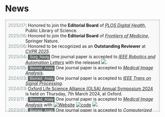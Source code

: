 # <i class="fas fa-rss "></i> News

<head>
	<title>Events</title>
	<style>
		.bottom_box {
			background-color: #F8F8F8;
			box-shadow: inset 0px 0px 5px -0.5px #888;
			/*z-index: 0px;*/
		}
		ul.events {
			list-style-type: none;
			width: auto; 
			padding: 10px;
			height: 280px; 
			overflow: auto; 
		}
		ul.events li {
			font-weight: normal;
			align-items: center;
			position: relative;
			padding-left: 56px;
			z-index: 0;
		}
		ul.events li:before {
			content: attr(data-date) "";
			font-weight: normal;
			color: #809898;
			position: absolute;
			left: 0px;
			z-index: 0;
		}
		code {
            background-color: #626868 !important;
            color: white;
            border-style: unset;
            padding: 1px 3px 2px 3px !important;
            margin: 0px !important;
            align-items: initial !important;
            border-radius: 0px !important;
            font-family: "Arial" !important;
            font-size: 12px !important;
            z-index: 0;
        }
        .white-icon {
            color: white;
            font-size: 9px;
            align-items: center;
            padding: 0px !important;
            margin-top: -1px !important;
        }
	</style>
</head>


<body>
<div class="bottom_box" >
	<ul class="events">
		<li data-date="2025/07">: 
		Honored to join the <b>Editorial Board</b> of <abbr title="impact factor: 7.7 (Q1)"><i>PLOS Digital Health</i></abbr>, Public Library of Science.
        </li>
		<li data-date="2025/06">: 
		Honored to join the <b>Editorial Board</b> of <abbr title="impact factor: 3.9 (Q1)"><i>Frontiers of Medicine</i></abbr>, Springer Nature.
        </li>
		<li data-date="2025/06">: 
		Honored to be recognized as an <b>Outstanding Reviewer</b> at <abbr title="IEEE/CVF Conference on Computer Vision and Pattern Recognition"><i>CVPR 2025</i></abbr>.
		</li>
		<li data-date="2025/04">: 
		<code><i class="fas fa-heartbeat white-icon"></i> Surg_Navig</code> One journal paper is accepted to <abbr title="impact factor: 5.3 (Q1)"><i>IEEE Robotics and Automation Letters</i></abbr> with the released <a href="https://github.com/kaichen-z/Manydepth2"><img src="https://img.shields.io/github/stars/kaichen-z/Manydepth2?style=social&label=Code+★" /></a>.
		</li>
		<li data-date="2024/05">: 
		<code><i class="fas fa-laptop-medical white-icon"></i> Biomed_Analy</code> One journal paper is accepted to <abbr title="impact factor: 13.8 (Q1)"><i>Medical Image Analysis</i></abbr>.</li>
		<li data-date="2024/03">: <code><i class="fas fa-laptop-medical white-icon"></i> Biomed_Analy</code> One journal paper is accepted to <abbr title="impact factor: 5.4 (Q1)"><i>IEEE Trans on Signal Processing</i></abbr>.
		</li>
		<li data-date="2024/03">: 
		<a href="http://www.olsa.life/2024_Symposium/index.html">Oxford Life Science Alliance (OLSA) Annual Symposium 2024</a> is held on Thursday, 7th March 2024, at Oxford.
		</li>
		<li data-date="2023/11">: 
		<code><i class="fas fa-laptop-medical white-icon"></i> Biomed_Analy</code> One journal paper is accepted to <abbr title="impact factor: 13.8 (Q1)"><i>Medical Image Analysis</i></abbr> with <a href="https://jianqingzheng.github.io/res_aligner_net/"><img alt="Website" src="https://img.shields.io/website?url=https%3A%2F%2Fjianqingzheng.github.io%2Fres_aligner_net%2F&up_message=online&up_color=darkcyan&down_message=offline&down_color=darkgray&label=Project%20Page"></a> <a href="https://github.com/jianqingzheng/res_aligner_net"><img src="https://img.shields.io/github/stars/jianqingzheng/res_aligner_net?style=social&label=Code+★" alt="code"></a>  <a href="https://colab.research.google.com/github/jianqingzheng/res_aligner_net/blob/main/res_aligner_net.ipynb"><img src="https://colab.research.google.com/assets/colab-badge.svg" /></a>.
		</li>
		<li data-date="2023/01">: 
		<code><i class="fas fa-laptop-medical white-icon"></i> Biomed_Analy</code> One journal paper is accepted to <abbr title="impact factor: 7.4 (Q1)"><i>Computerized Medical Imaging and Graphics</i></abbr>.
		</li>
		<li data-date="2022/09">: 
		<code><i class="fas fa-dna white-icon"></i> Comput_Bio</code> One journal paper is accepted to <abbr title="impact factor: 46.3 (Q1)"><i>Cell Research </i></abbr> with the released <a href="https://github.com/jianqingzheng/XBCR-net"><img src="https://img.shields.io/github/stars/jianqingzheng/XBCR-net?style=social&label=Code+★" /></a> <a href="https://colab.research.google.com/github/jianqingzheng/XBCR-net/blob/main/XBCR_net.ipynb"><img src="https://colab.research.google.com/assets/colab-badge.svg" /></a>.
		</li>
		<li data-date="2022/07">: 
		A 20-min oral presentation entitled <a href="https://link.springer.com/chapter/10.1007/978-3-031-12053-4_6">"Recursive Deformable Image Registration Network with Mutual Attention"</a> is given at MIUA 2022 in Cambridge.
		</li>
		<li data-date="2022/06">: 
		<code><i class="fas fa-heartbeat white-icon"></i> Surg_Navig</code> One conference paper is accepted to <abbr title="International Conference on Medical Image Computing and Computer Assisted Intervention"><i>MICCAI 2022</i></abbr> with the released <a href="https://github.com/br0202/M3Depth"><img src="https://img.shields.io/github/stars/br0202/M3Depth?style=social&label=Technique Code+★" /></a>  <a href="https://github.com/br0202/SL-Decoder"><img src="https://img.shields.io/github/stars/br0202/SL-Decoder?style=social&label=Data+★" /></a>.
		</li>
		<li data-date="2022/05">: 
		<code><i class="fas fa-laptop-medical white-icon"></i> Biomed_Analy</code> Two conference papers are accepted to <abbr title="Medical Image Understanding and Analysis conference"><i>MIUA 2022</i></abbr>, one oral presentation and one poster session.
		</li>
	</ul>
</div>
</body>
